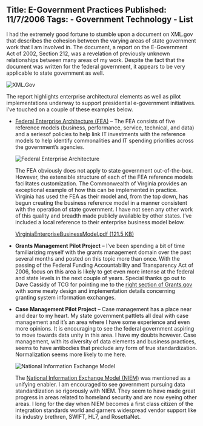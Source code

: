 Title: E-Government Practices
Published: 11/7/2006
Tags:
    - Government Technology
    - List
---
I had the extremely good fortune to stumble upon a document on XML.gov that describes the cohesion between the varying areas of state government work that I am involved in. The document, a report on the E-Government Act of 2002, Section 212, was a revelation of previously unknown relationships between many areas of my work. Despite the fact that the document was written for the federal government, it appears to be very applicable to state government as well.

![XML.Gov](https://s3.amazonaws.com/s3.beckshome.com/20061107-E-Government-XML-Gov.gif)

The report highlights enterprise architectural elements as well as pilot implementations underway to support presidential e-government initiatives. I’ve touched on a couple of these examples below.

* [Federal Enterprise Architecture (FEA)](https://obamawhitehouse.archives.gov/omb/e-gov/FEA) – The FEA consists of five reference models (business, performance, service, technical, and data) and a seriesof policies to help link IT investments with the reference models to help identify commonalities and IT spending priorities across the government’s agencies.

    ![Federal Enterprise Architecture](https://s3.amazonaws.com/s3.beckshome.com/20061107-E-Government-FEA-Small.jpg  )

    The FEA obviously does not apply to state government out-of-the-box. However, the extensible structure of each of the FEA reference models facilitates customization. The Commonwealth of Virginia provides an exceptional example of how this can be implemented in practice.  Virginia has used the FEA as their model and, from the top down, has begun creating the business reference model in a manner consistent with the operation of state government. I have not seen any other work of this quality and breadth made publicly available by other states. I’ve included a local reference to their enterprise business model below.

    [VirginiaEnterpriseBusinessModel.pdf (121.5 KB)](https://s3.amazonaws.com/s3.beckshome.com/20061107-E-Government-Virginia-Enterprise-Business-Model.pdf)

* **Grants Management Pilot Project** – I’ve been spending a bit of time familiarizing myself with the grants management domain over the past several months and posted on this topic more than once. With the passing of the Federal Funding Accountability and Transparency Act of 2006, focus on this area is likely to get even more intense at the federal and state levels in the next couple of years. Special thanks go out to Dave Cassidy of TCG for pointing me to the [right section of Grants.gov](http://www.grants.gov) with some meaty design and implementation details concerning granting system information exchanges.

* **Case Management Pilot Project** – Case management has a place near and dear to my heart. My state government pattlets all deal with case management and it’s an area where I have some experience and even more opinions. It is encouraging to see the federal government aspiring to move towards data unity in this area. I have my doubts however. Case management, with its diversity of data elements and business practices, seems to have antibodies that preclude any form of true standardization. Normalization seems more likely to me here.

    ![National Information Exchange Model](https://s3.amazonaws.com/s3.beckshome.com/20061107-E-Government-National-Information-Exchange-Model.png)

    The [National Information Exchange Model (NIEM)](https://www.niem.gov/) was mentioned as a unifying enabler. I am encouraged to see government pursuing data standardization so rigorously with NIEM. They seem to have made great progress in areas related to homeland security and are now eyeing other areas. I long for the day when NIEM becomes a first class citizen of the integration standards world and garners widespread vendor support like its industry brethren, SWIFT, HL7, and RosettaNet.